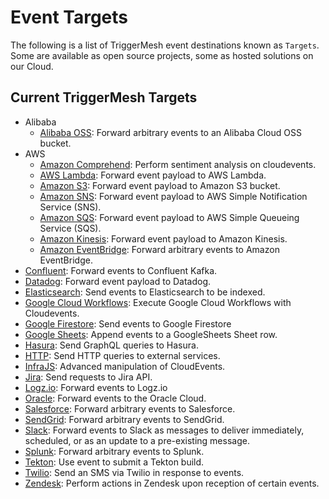 # Event Targets

The following is a list of TriggerMesh event destinations known as `Targets`. Some are available as open source projects, some as hosted solutions on our Cloud.

## Current TriggerMesh Targets
- Alibaba
    - [Alibaba OSS](./alibabaoss.md): Forward arbitrary events to an Alibaba Cloud OSS bucket.
- AWS
    - [Amazon Comprehend](./awscomprehend.md): Perform sentiment analysis on cloudevents.
    - [AWS Lambda](./awslambda.md): Forward event payload to AWS Lambda.
    - [Amazon S3](./awss3.md): Forward event payload to Amazon S3 bucket.
    - [Amazon SNS](./awssns.md): Forward event payload to AWS Simple Notification Service (SNS).
    - [Amazon SQS](./awssqs.md): Forward event payload to AWS Simple Queueing Service (SQS).
    - [Amazon Kinesis](./awskinesis.md): Forward event payload to Amazon Kinesis.
    - [Amazon EventBridge](./awseventbridge.md): Forward arbitrary events to Amazon EventBridge.
- [Confluent](./confluent.md): Forward events to Confluent Kafka.
- [Datadog](./datadog.md): Forward event payload to Datadog.
- [Elasticsearch](./elasticsearch.md): Send events to Elasticsearch to be indexed.
- [Google Cloud Workflows](./googlecloudworkflows.md): Execute Google Cloud Workflows with Cloudevents. 
- [Google Firestore](./googlefirestore.md): Send events to Google Firestore
- [Google Sheets](./googlesheets.md): Append events to a GoogleSheets Sheet row.
- [Hasura](./hasura.md): Send GraphQL queries to Hasura.
- [HTTP](./http.md): Send HTTP queries to external services.
- [InfraJS](./infrajs.md): Advanced manipulation of CloudEvents.
- [Jira](./jira.md): Send requests to Jira API.
- [Logz.io](./logz.md): Forward events to Logz.io
- [Oracle](./oracle.md): Forward events to the Oracle Cloud.
- [Salesforce](./salesforce.md): Forward arbitrary events to Salesforce.
- [SendGrid](./sendgrid.md): Forward arbitrary events to SendGrid.
- [Slack](./slack.md): Forward events to Slack as messages to deliver immediately, scheduled, or as an update to a pre-existing message.
- [Splunk](./splunk.md): Forward arbitrary events to Splunk.
- [Tekton](./tekton.md): Use event to submit a Tekton build.
- [Twilio](./twilio.md): Send an SMS via Twilio in response to events.
- [Zendesk](./zendesk.md): Perform actions in Zendesk upon reception of certain events.
